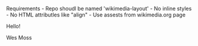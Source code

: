 Requirements
	- Repo shoudl be named 'wikimedia-layout'
	- No inline styles
	- No HTML attributles like "align"
	- Use assests from wikimedia.org page
	
Hello!

Wes Moss